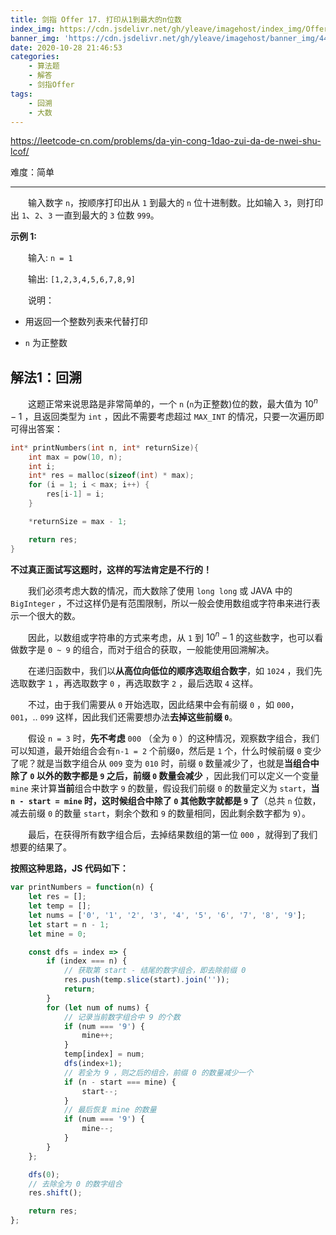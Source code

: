 ```yaml
---
title: 剑指 Offer 17. 打印从1到最大的n位数
index_img: https://cdn.jsdelivr.net/gh/yleave/imagehost/index_img/Offer.jpg
banner_img: 'https://cdn.jsdelivr.net/gh/yleave/imagehost/banner_img/44.png'
date: 2020-10-28 21:46:53
categories:
    - 算法题
    - 解答
    - 剑指Offer
tags:
    - 回溯
    - 大数
---
```


https://leetcode-cn.com/problems/da-yin-cong-1dao-zui-da-de-nwei-shu-lcof/

难度：简单

---

&emsp;&emsp;输入数字 `n`，按顺序打印出从 `1` 到最大的 `n` 位十进制数。比如输入 `3`，则打印出 `1`、`2`、`3` 一直到最大的 `3` 位数 `999`。

**示例 1:**

&emsp;&emsp;输入: `n = 1`

&emsp;&emsp;输出: `[1,2,3,4,5,6,7,8,9]`


&emsp;&emsp;说明：

- 用返回一个整数列表来代替打印

- `n` 为正整数



## 解法1：回溯

&emsp;&emsp;这题正常来说思路是非常简单的，一个 `n` (`n`为正整数)位的数，最大值为 $10^n - 1$ ，且返回类型为 `int` ，因此不需要考虑超过 `MAX_INT` 的情况，只要一次遍历即可得出答案：

```c
int* printNumbers(int n, int* returnSize){
    int max = pow(10, n);
    int i;
    int* res = malloc(sizeof(int) * max);
    for (i = 1; i < max; i++) {
        res[i-1] = i;
    }

    *returnSize = max - 1;

    return res;
}
```

**不过真正面试写这题时，这样的写法肯定是不行的！**

&emsp;&emsp;我们必须考虑大数的情况，而大数除了使用 `long long` 或 JAVA 中的 `BigInteger` ，不过这样仍是有范围限制，所以一般会使用数组或字符串来进行表示一个很大的数。

&emsp;&emsp;因此，以数组或字符串的方式来考虑，从 `1` 到 $10^n-1$ 的这些数字，也可以看做数字是 `0 ~ 9` 的组合，而对于组合的获取，一般能使用回溯解决。

&emsp;&emsp;在递归函数中，我们以**从高位向低位的顺序选取组合数字**，如 `1024` ，我们先选取数字 `1` ，再选取数字 `0` ，再选取数字 `2` ，最后选取 `4` 这样。

&emsp;&emsp;不过，由于我们需要从 `0` 开始选取，因此结果中会有前缀 `0` ，如 `000`，`001`，.. `099` 这样，因此我们还需要想办法**去掉这些前缀 `0`**。

&emsp;&emsp;假设 `n = 3` 时，**先不考虑** `000` （全为 `0` ）的这种情况，观察数字组合，我们可以知道，最开始组合会有`n-1 = 2` 个前缀`0`，然后是 `1` 个，什么时候前缀 `0` 变少了呢？就是当数字组合从 `009` 变为 `010` 时，前缀 `0` 数量减少了，也就是**当组合中除了 `0` 以外的数字都是 `9` 之后，前缀 `0` 数量会减少** ，因此我们可以定义一个变量 `mine` 来计算**当前**组合中数字 `9`  的数量，假设我们前缀 `0` 的数量定义为 `start`，**当 `n - start = mine` 时，这时候组合中除了 `0` 其他数字就都是 `9` 了**（总共 `n` 位数，减去前缀 `0` 的数量 `start`，剩余个数和 `9` 的数量相同，因此剩余数字都为 `9`）。

&emsp;&emsp;最后，在获得所有数字组合后，去掉结果数组的第一位 `000` ，就得到了我们想要的结果了。



**按照这种思路，JS 代码如下：**

```js
var printNumbers = function(n) {
    let res = [];
    let temp = [];
    let nums = ['0', '1', '2', '3', '4', '5', '6', '7', '8', '9'];
    let start = n - 1;
    let mine = 0;

    const dfs = index => {
        if (index === n) {
            // 获取第 start - 结尾的数字组合，即去除前缀 0 
            res.push(temp.slice(start).join(''));
            return;
        }
        for (let num of nums) {
            // 记录当前数字组合中 9 的个数
            if (num === '9') {
                mine++;
            }
            temp[index] = num;
            dfs(index+1);
            // 若全为 9 ，则之后的组合，前缀 0 的数量减少一个 
            if (n - start === mine) {
                start--;
            }
            // 最后恢复 mine 的数量
            if (num === '9') {
                mine--;
            }
        }
    };

    dfs(0);
	// 去除全为 0 的数字组合
    res.shift();

    return res;
};
```
